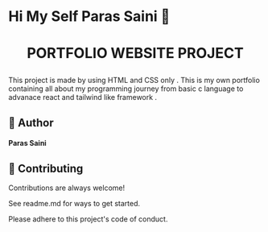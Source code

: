 # ****Hi My Self Paras Saini**** 👋


# <p align="center">PORTFOLIO WEBSITE PROJECT</p>
  
This project is made by using HTML and CSS only . This is my own portfolio containing all about my programming journey from basic c language to advanace react and tailwind like framework . 

 ## 🙇 Author
####  Paras Saini


## 🍰 Contributing    
Contributions are always welcome!

See readme.md for ways to get started.

Please adhere to this project's code of conduct.
